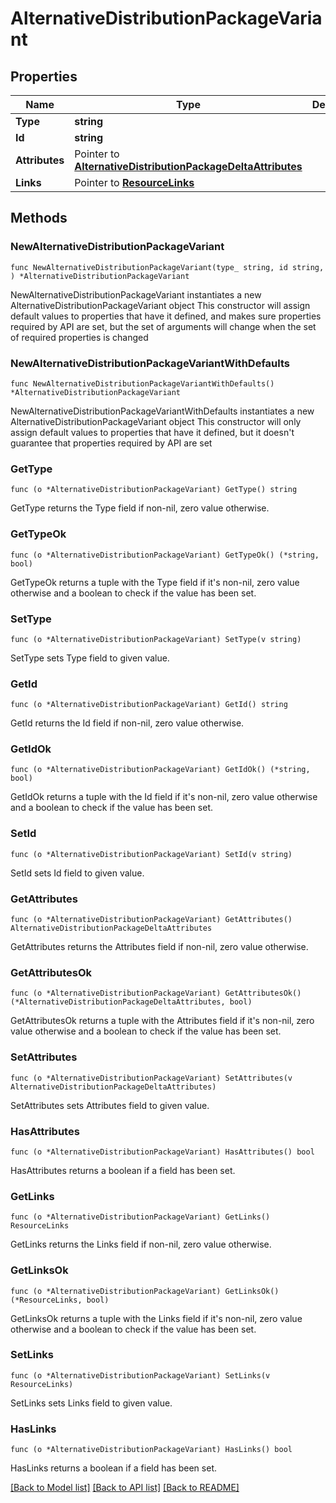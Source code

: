 # AlternativeDistributionPackageVariant

## Properties

Name | Type | Description | Notes
------------ | ------------- | ------------- | -------------
**Type** | **string** |  | 
**Id** | **string** |  | 
**Attributes** | Pointer to [**AlternativeDistributionPackageDeltaAttributes**](AlternativeDistributionPackageDeltaAttributes.md) |  | [optional] 
**Links** | Pointer to [**ResourceLinks**](ResourceLinks.md) |  | [optional] 

## Methods

### NewAlternativeDistributionPackageVariant

`func NewAlternativeDistributionPackageVariant(type_ string, id string, ) *AlternativeDistributionPackageVariant`

NewAlternativeDistributionPackageVariant instantiates a new AlternativeDistributionPackageVariant object
This constructor will assign default values to properties that have it defined,
and makes sure properties required by API are set, but the set of arguments
will change when the set of required properties is changed

### NewAlternativeDistributionPackageVariantWithDefaults

`func NewAlternativeDistributionPackageVariantWithDefaults() *AlternativeDistributionPackageVariant`

NewAlternativeDistributionPackageVariantWithDefaults instantiates a new AlternativeDistributionPackageVariant object
This constructor will only assign default values to properties that have it defined,
but it doesn't guarantee that properties required by API are set

### GetType

`func (o *AlternativeDistributionPackageVariant) GetType() string`

GetType returns the Type field if non-nil, zero value otherwise.

### GetTypeOk

`func (o *AlternativeDistributionPackageVariant) GetTypeOk() (*string, bool)`

GetTypeOk returns a tuple with the Type field if it's non-nil, zero value otherwise
and a boolean to check if the value has been set.

### SetType

`func (o *AlternativeDistributionPackageVariant) SetType(v string)`

SetType sets Type field to given value.


### GetId

`func (o *AlternativeDistributionPackageVariant) GetId() string`

GetId returns the Id field if non-nil, zero value otherwise.

### GetIdOk

`func (o *AlternativeDistributionPackageVariant) GetIdOk() (*string, bool)`

GetIdOk returns a tuple with the Id field if it's non-nil, zero value otherwise
and a boolean to check if the value has been set.

### SetId

`func (o *AlternativeDistributionPackageVariant) SetId(v string)`

SetId sets Id field to given value.


### GetAttributes

`func (o *AlternativeDistributionPackageVariant) GetAttributes() AlternativeDistributionPackageDeltaAttributes`

GetAttributes returns the Attributes field if non-nil, zero value otherwise.

### GetAttributesOk

`func (o *AlternativeDistributionPackageVariant) GetAttributesOk() (*AlternativeDistributionPackageDeltaAttributes, bool)`

GetAttributesOk returns a tuple with the Attributes field if it's non-nil, zero value otherwise
and a boolean to check if the value has been set.

### SetAttributes

`func (o *AlternativeDistributionPackageVariant) SetAttributes(v AlternativeDistributionPackageDeltaAttributes)`

SetAttributes sets Attributes field to given value.

### HasAttributes

`func (o *AlternativeDistributionPackageVariant) HasAttributes() bool`

HasAttributes returns a boolean if a field has been set.

### GetLinks

`func (o *AlternativeDistributionPackageVariant) GetLinks() ResourceLinks`

GetLinks returns the Links field if non-nil, zero value otherwise.

### GetLinksOk

`func (o *AlternativeDistributionPackageVariant) GetLinksOk() (*ResourceLinks, bool)`

GetLinksOk returns a tuple with the Links field if it's non-nil, zero value otherwise
and a boolean to check if the value has been set.

### SetLinks

`func (o *AlternativeDistributionPackageVariant) SetLinks(v ResourceLinks)`

SetLinks sets Links field to given value.

### HasLinks

`func (o *AlternativeDistributionPackageVariant) HasLinks() bool`

HasLinks returns a boolean if a field has been set.


[[Back to Model list]](../README.md#documentation-for-models) [[Back to API list]](../README.md#documentation-for-api-endpoints) [[Back to README]](../README.md)


